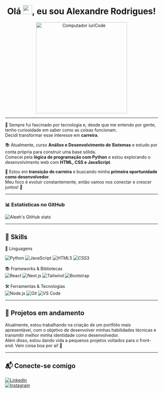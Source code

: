<h1 align="center">Olá <img src="https://raw.githubusercontent.com/kaueMarques/kaueMarques/master/hi.gif" height="30px">, eu sou Alexandre Rodrigues!</h1>

<p align="center">
  <img src="https://raw.githubusercontent.com/MicaelliMedeiros/micaellimedeiros/master/image/computer-illustration.png" width="300px" alt="Computador iuriCode" />
</p>

---

🎯 Sempre fui fascinado por tecnologia e, desde que me entendo por gente, tenho curiosidade em saber como as coisas funcionam.  
Decidi transformar esse interesse em **carreira**.

📚 Atualmente, curso **Análise e Desenvolvimento de Sistemas** e estudo por conta própria para construir uma base sólida.  
Comecei pela **lógica de programação com Python** e estou explorando o desenvolvimento web com **HTML, CSS e JavaScript**.

💼 Estou em **transição de carreira** e buscando minha **primeira oportunidade como desenvolvedor**.  
Meu foco é evoluir constantemente, então vamos nos conectar e crescer juntos! 🚀

---

### 📊 Estatísticas no GitHub

![Aleeh's GitHub stats](https://github-readme-stats.vercel.app/api?username=aleehblackstar&show_icons=true&theme=date_night)

---

## 🧠 Skills

🚀 Linguagens
<div>
  <img src="https://img.shields.io/badge/Python-3776AB?style=for-the-badge&logo=python&logoColor=white" alt="Python" />
  <img src="https://img.shields.io/badge/JavaScript-F7DF1E?style=for-the-badge&logo=javascript&logoColor=black" alt="JavaScript" />
  <img src="https://img.shields.io/badge/HTML5-E34F26?style=for-the-badge&logo=html5&logoColor=white" alt="HTML5" />
  <img src="https://img.shields.io/badge/CSS3-1572B6?style=for-the-badge&logo=css3&logoColor=white" alt="CSS3" />
</div>
<br>
📚 Frameworks & Bibliotecas
<div>
  <img src="https://img.shields.io/badge/React-20232A?style=for-the-badge&logo=react&logoColor=61DAFB" alt="React" />
  <img src="https://img.shields.io/badge/Next.js-000000?style=for-the-badge&logo=next.js&logoColor=white" alt="Next.js" />
  <img src="https://img.shields.io/badge/Tailwind_CSS-38B2AC?style=for-the-badge&logo=tailwind-css&logoColor=white" alt="Tailwind" />
  <img src="https://img.shields.io/badge/Bootstrap-7952B3?style=for-the-badge&logo=bootstrap&logoColor=white" alt="Bootstrap" />
</div>
<br>
🛠️ Ferramentas & Tecnologias
<div>
  <img src="https://img.shields.io/badge/Node.js-339933?style=for-the-badge&logo=node.js&logoColor=white" alt="Node.js" />
  <img src="https://img.shields.io/badge/Git-F05032?style=for-the-badge&logo=git&logoColor=white" alt="Git" />
  <img src="https://img.shields.io/badge/VS_Code-007ACC?style=for-the-badge&logo=visual-studio-code&logoColor=white" alt="VS Code" />
</div>

---

## 🚧 Projetos em andamento

Atualmente, estou trabalhando na criação de um portfólio mais apresentável, com o objetivo de desenvolver minhas habilidades técnicas e transmitir melhor minha identidade como desenvolvedor.  
Além disso, estou dando vida a pequenos projetos voltados para o front-end. Vem coisa boa por aí! 🚀

---

## 📬 Conecte-se comigo

[![LinkedIn](https://img.shields.io/badge/LinkedIn-0077B5?style=for-the-badge&logo=linkedin&logoColor=white)](https://www.linkedin.com/in/alexandre-rodrigues-9a1050100/)  
[![Instagram](https://img.shields.io/badge/Instagram-e4405f?style=for-the-badge&logo=instagram&logoColor=white)](https://www.instagram.com/aleehblackstar/?hl=pt-br)
